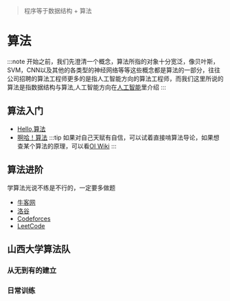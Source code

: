> 程序等于数据结构 + 算法
# 算法
:::note
开始之前，我们先澄清一个概念，算法所指的对象十分宽泛，像贝叶斯，SVM，CNN以及其他的各类型的神经网络等等这些概念都是算法的一部分，往往公司招聘的算法工程师更多的是指人工智能方向的算法工程师，而我们这里所说的算法是指数据结构与算法,人工智能方向在[人工智能](/AI.md)里介绍
:::

## 算法入门

* [Hello,算法](https://www.hello-algo.com/)
* [啊哈！算法](https://book.douban.com/subject/25894685/)
:::tip
如果对自己天赋有自信，可以试着直接啃算法导论，如果想查某个算法的原理，可以看[OI Wiki](https://oi-wiki.org/)
:::
## 算法进阶
学算法光说不练是不行的，一定要多做题
* [牛客网](https://www.nowcoder.com/)
* [洛谷](https://www.luogu.com.cn/)
* [Codeforces](https://codeforces.com/)
* [LeetCode](https://leetcode-cn.com/)

## 山西大学算法队
### 从无到有的建立
### 日常训练
